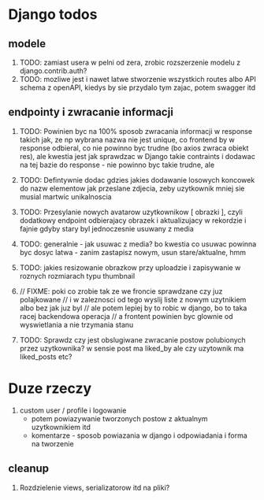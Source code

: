 # Django todos
## modele
1. TODO: zamiast usera w pelni od zera, zrobic rozszerzenie modelu z django.contrib.auth?
2. TODO: mozliwe jest i nawet latwe stworzenie wszystkich routes albo API schema z openAPI, kiedys by sie przydalo tym zajac, potem swagger itd

## endpointy i zwracanie informacji
1. TODO: Powinien byc na 100% sposob zwracania informacji w response takich jak, ze np wybrana nazwa nie jest unique, co frontend by w response odbieral, co nie powinno byc trudne (bo axios zwraca obiekt res), ale kwestia jest jak sprawdzac w Django takie contraints i dodawac na tej bazie do response - nie powinno byc takie trudne, ale

2. TODO: Defintywnie dodac gdzies jakies dodawanie losowych koncowek do nazw elementow jak przeslane zdjecia, zeby uzytkownik mniej sie musial martwic unikalnoscia

3. TODO: Przesylanie nowych avatarow uzytkownikow [ obrazki ], czyli dodatkowy endpoint odbierajacy obrazek i aktualizujacy w rekordzie i fajnie gdyby stary byl jednoczesnie usuwany z media

4. TODO: generalnie - jak usuwac z media?
bo kwestia co usuwac powinna byc dosyc latwa - zanim zastapisz nowym, usun stare/aktualne, hmm

5. TODO: jakies resizowanie obrazkow przy uploadzie i zapisywanie w roznych rozmiarach typu thumbnail

6. // FIXME: poki co zrobie tak ze we froncie sprawdzane czy juz polajkowane
// i w zaleznosci od tego wyslij liste z nowym uzytnikiem albo bez jak juz byl
// ale potem lepiej by to robic w django, bo to taka racej backendowa operacja
// a frontent powinien byc glownie od wyswietlania a nie trzymania stanu

7. TODO: Sprawdz czy jest obslugiwane zwracanie postow polubionych przez uzytkownika? w sensie post ma liked_by ale czy uzytownik ma liked_posts etc?


# Duze rzeczy
1. custom user / profile i logowanie
    - potem powiazywanie tworzonych postow z aktualnym uzytkownikiem itd
    - komentarze - sposob powiazania w django i odpowiadania i forma na tworzenie


## cleanup
1. Rozdzielenie views, serializatorow itd na pliki?